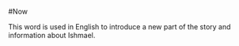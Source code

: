 #Now

This word is used in English to introduce a new part of the story and information about Ishmael.